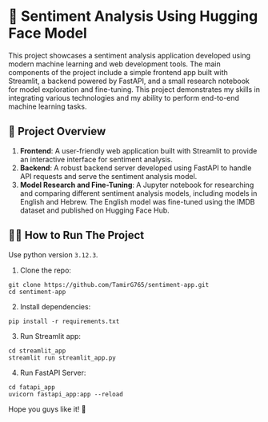 # 🤗 Sentiment Analysis Using Hugging Face Model

This project showcases a sentiment analysis application developed using modern machine learning and web development tools. The main components of the project include a simple frontend app built with Streamlit, a backend powered by FastAPI, and a small research notebook for model exploration and fine-tuning. This project demonstrates my skills in integrating various technologies and my ability to perform end-to-end machine learning tasks.

## 🔎 Project Overview 

1. **Frontend**: A user-friendly web application built with Streamlit to provide an interactive interface for sentiment analysis.
2.	**Backend**: A robust backend server developed using FastAPI to handle API requests and serve the sentiment analysis model.
3.	**Model Research and Fine-Tuning**: A Jupyter notebook for researching and comparing different sentiment analysis models, including models in English and Hebrew. The English model was fine-tuned using the IMDB dataset and published on Hugging Face Hub.

## 🏃💨 How to Run The Project

Use python version `3.12.3`.

1. Clone the repo:

`git clone https://github.com/TamirG765/sentiment-app.git`</br>
`cd sentiment-app`

2. Install dependencies:

`pip install -r requirements.txt`

3. Run Streamlit app:

`cd streamlit_app`</br>
`streamlit run streamlit_app.py`

4. Run FastAPI Server:

`cd fatapi_app`</br>
`uvicorn fastapi_app:app --reload`

Hope you guys like it! 🦾
